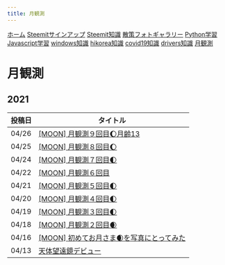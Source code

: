 ```yaml
---
title: 月観測
---
```


[ホーム](../) [Steemitサインアップ](./steemitsignup.html) [Steemit知識](./steemittips.html) [散策フォトギャラリー](./photogarally.html) [Python学習](./python.html) [Javascript学習](./javascript.html) [windows知識](./windowstips.html) [hikorea知識](./hikorea.html) [covid19知識](./covid19tips.html) [drivers知識](./driverslicense.html) [月観測](./moon.html)

# 月観測

## 2021

|投稿日|タイトル|
|--|---|
|04/26|[[MOON] 月観測９回目🌔月齢13](https://steemit.com/hive-161179/@yasu/6phn5a-moon)|
|04/25|[[MOON] 月観測８回目🌔](https://steemit.com/hive-161179/@yasu/4wlur-moon)|
|04/24|[[MOON] 月観測７回目🌓](https://steemit.com/hive-161179/@yasu/4rcdhy-moon)|
|04/22|[[MOON] 月観測６回目](https://steemit.com/hive-161179/@yasu/2aeuw5-moon)|
|04/21|[[MOON] 月観測５回目🌓](https://steemit.com/hive-161179/@yasu/3qovyf-moon)|
|04/20|[[MOON] 月観測４回目🌓](https://steemit.com/hive-161179/@yasu/3ztcxn-moon)|
|04/19|[[MOON] 月観測３回目🌓](https://steemit.com/hive-161179/@yasu/ttgee-moon)|
|04/18|[[MOON] 月観測２回目🌒](https://steemit.com/hive-161179/@yasu/2dbqwd-moon)|
|04/16|[[MOON] 初めてお月さま🌒を写真にとってみた](https://steemit.com/hive-161179/@yasu/moon)|
|04/13|[天体望遠鏡デビュー](https://steemit.com/hive-161179/@yasu/3hksud)|
